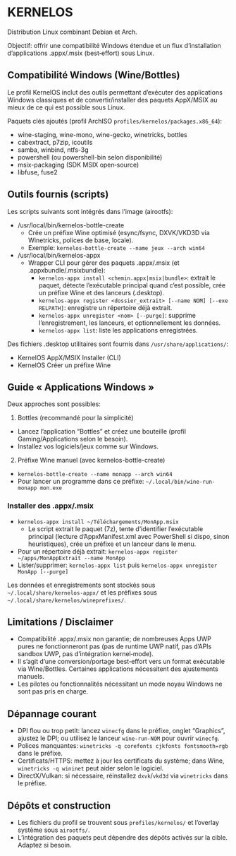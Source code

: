 # KERNELOS

Distribution Linux combinant Debian et Arch.

Objectif: offrir une compatibilité Windows étendue et un flux d’installation d’applications .appx/.msix (best‑effort) sous Linux.

## Compatibilité Windows (Wine/Bottles)

Le profil KernelOS inclut des outils permettant d’exécuter des applications Windows classiques et de convertir/installer des paquets AppX/MSIX au mieux de ce qui est possible sous Linux.

Paquets clés ajoutés (profil ArchISO `profiles/kernelos/packages.x86_64`):

- wine-staging, wine-mono, wine-gecko, winetricks, bottles
- cabextract, p7zip, icoutils
- samba, winbind, ntfs-3g
- powershell (ou powershell-bin selon disponibilité)
- msix-packaging (SDK MSIX open‑source)
- libfuse, fuse2

## Outils fournis (scripts)

Les scripts suivants sont intégrés dans l’image (airootfs):

- /usr/local/bin/kernelos-bottle-create
  - Crée un préfixe Wine optimisé (esync/fsync, DXVK/VKD3D via Winetricks, polices de base, locale).
  - Exemple: `kernelos-bottle-create --name jeux --arch win64`
- /usr/local/bin/kernelos-appx
  - Wrapper CLI pour gérer des paquets .appx/.msix (et .appxbundle/.msixbundle):
    - `kernelos-appx install <chemin.appx|msix|bundle>`: extrait le paquet, détecte l’exécutable principal quand c’est possible, crée un préfixe Wine et des lanceurs (.desktop).
    - `kernelos-appx register <dossier_extrait> [--name NOM] [--exe RELPATH]`: enregistre un répertoire déjà extrait.
    - `kernelos-appx unregister <nom> [--purge]`: supprime l’enregistrement, les lanceurs, et optionnellement les données.
    - `kernelos-appx list`: liste les applications enregistrées.

Des fichiers .desktop utilitaires sont fournis dans `/usr/share/applications/`:

- KernelOS AppX/MSIX Installer (CLI)
- KernelOS Créer un préfixe Wine

## Guide « Applications Windows »

Deux approches sont possibles:

1) Bottles (recommandé pour la simplicité)
- Lancez l’application “Bottles” et créez une bouteille (profil Gaming/Applications selon le besoin).
- Installez vos logiciels/jeux comme sur Windows.

2) Préfixe Wine manuel (avec kernelos-bottle-create)
- `kernelos-bottle-create --name monapp --arch win64`
- Pour lancer un programme dans ce préfixe: `~/.local/bin/wine-run-monapp mon.exe`

### Installer des .appx/.msix

- `kernelos-appx install ~/Téléchargements/MonApp.msix`
  - Le script extrait le paquet (7z), tente d’identifier l’exécutable principal (lecture d’AppxManifest.xml avec PowerShell si dispo, sinon heuristiques), crée un préfixe et un lanceur dans le menu.
- Pour un répertoire déjà extrait: `kernelos-appx register ~/apps/MonAppExtrait --name MonApp`
- Lister/supprimer: `kernelos-appx list` puis `kernelos-appx unregister MonApp [--purge]`

Les données et enregistrements sont stockés sous `~/.local/share/kernelos-appx/` et les préfixes sous `~/.local/share/kernelos/wineprefixes/`.

## Limitations / Disclaimer

- Compatibilité .appx/.msix non garantie; de nombreuses Apps UWP pures ne fonctionneront pas (pas de runtime UWP natif, pas d’APIs sandbox UWP, pas d’intégration kernel‑mode).
- Il s’agit d’une conversion/portage best‑effort vers un format exécutable via Wine/Bottles. Certaines applications nécessitent des ajustements manuels.
- Les pilotes ou fonctionnalités nécessitant un mode noyau Windows ne sont pas pris en charge.

## Dépannage courant

- DPI flou ou trop petit: lancez `winecfg` dans le préfixe, onglet “Graphics”, ajustez le DPI; ou utilisez le lanceur `wine-run-NOM` pour ouvrir `winecfg`.
- Polices manquantes: `winetricks -q corefonts cjkfonts fontsmooth=rgb` dans le préfixe.
- Certificats/HTTPS: mettez à jour les certificats du système; dans Wine, `winetricks -q wininet` peut aider selon le logiciel.
- DirectX/Vulkan: si nécessaire, réinstallez `dxvk`/`vkd3d` via `winetricks` dans le préfixe.

## Dépôts et construction

- Les fichiers du profil se trouvent sous `profiles/kernelos/` et l’overlay système sous `airootfs/`.
- L’intégration des paquets peut dépendre des dépôts activés sur la cible. Adaptez si besoin.
